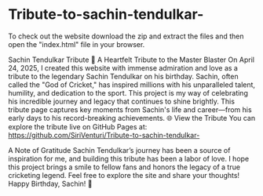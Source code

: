 # Tribute-to-sachin-tendulkar-
To check out the website download the zip and extract the files and then open the "index.html" file in your browser.

Sachin Tendulkar Tribute 🌟
A Heartfelt Tribute to the Master Blaster
On April 24, 2025, I created this website with immense admiration and love as a tribute to the legendary Sachin Tendulkar on his birthday. Sachin, often called the "God of Cricket," has inspired millions with his unparalleled talent, humility, and dedication to the sport. This project is my way of celebrating his incredible journey and legacy that continues to shine brightly.
This tribute page captures key moments from Sachin's life and career—from his early days to his record-breaking achievements.
🌐 View the Tribute
You can explore the tribute live on GitHub Pages at:
https://github.com/SiriVenturi/Tribute-to-sachin-tendulkar-

A Note of Gratitude
Sachin Tendulkar’s journey has been a source of inspiration for me, and building this tribute has been a labor of love. I hope this project brings a smile to fellow fans and honors the legacy of a true cricketing legend. Feel free to explore the site and share your thoughts!
Happy Birthday, Sachin! 🏏


